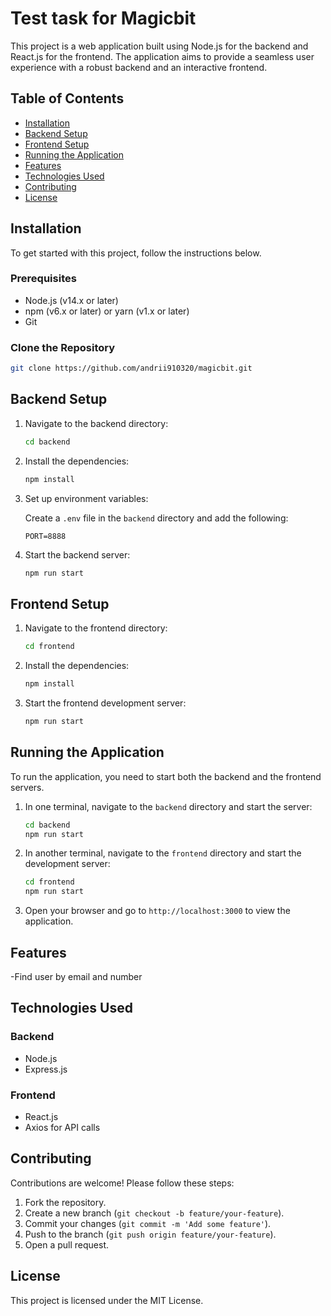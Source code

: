 # Test task for Magicbit

This project is a web application built using Node.js for the backend and React.js for the frontend. The application aims to provide a seamless user experience with a robust backend and an interactive frontend.

## Table of Contents

- [Installation](#installation)
- [Backend Setup](#backend-setup)
- [Frontend Setup](#frontend-setup)
- [Running the Application](#running-the-application)
- [Features](#features)
- [Technologies Used](#technologies-used)
- [Contributing](#contributing)
- [License](#license)

## Installation

To get started with this project, follow the instructions below.

### Prerequisites

- Node.js (v14.x or later)
- npm (v6.x or later) or yarn (v1.x or later)
- Git

### Clone the Repository

```bash
git clone https://github.com/andrii910320/magicbit.git
```

## Backend Setup

1. Navigate to the backend directory:

   ```bash
   cd backend
   ```

2. Install the dependencies:

   ```bash
   npm install
   ```

3. Set up environment variables:

   Create a `.env` file in the `backend` directory and add the following:

   ```env
   PORT=8888
   ```

4. Start the backend server:

   ```bash
   npm run start
   ```

## Frontend Setup

1. Navigate to the frontend directory:

   ```bash
   cd frontend
   ```

2. Install the dependencies:

   ```bash
   npm install
   ```

3. Start the frontend development server:

   ```bash
   npm run start
   ```

## Running the Application

To run the application, you need to start both the backend and the frontend servers.

1. In one terminal, navigate to the `backend` directory and start the server:

   ```bash
   cd backend
   npm run start
   ```

2. In another terminal, navigate to the `frontend` directory and start the development server:

   ```bash
   cd frontend
   npm run start
   ```

3. Open your browser and go to `http://localhost:3000` to view the application.

## Features

-Find user by email and number

## Technologies Used

### Backend

- Node.js
- Express.js

### Frontend

- React.js
- Axios for API calls

## Contributing

Contributions are welcome! Please follow these steps:

1. Fork the repository.
2. Create a new branch (`git checkout -b feature/your-feature`).
3. Commit your changes (`git commit -m 'Add some feature'`).
4. Push to the branch (`git push origin feature/your-feature`).
5. Open a pull request.

## License

This project is licensed under the MIT License. 
